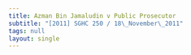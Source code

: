 ```yaml
---
title: Azman Bin Jamaludin v Public Prosecutor
subtitle: "[2011] SGHC 250 / 18\_November\_2011"
tags: null
layout: single
---
```


